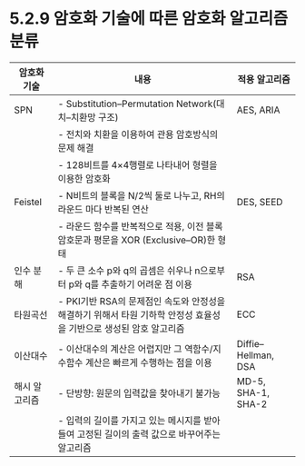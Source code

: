 # 5.2.9 암호화 기술에 따른 암호화 알고리즘 분류

| 암호화 기술    | 내용                                                                                                                                       | 적용 알고리즘                    |
|----------------|--------------------------------------------------------------------------------------------------------------------------------------------|----------------------------------|
| SPN           | - Substitution–Permutation Network(대치–치환망 구조)                                                                                        | AES, ARIA                       |
|               | - 전치와 치환을 이용하여 관용 암호방식의 문제 해결                                                                                           |                                  |
|               | - 128비트를 4×4행렬로 나타내어 형렬을 이용한 암호화                                                                                          |                                  |
| Feistel       | - N비트의 블록을 N/2씩 둘로 나누고, RH의 라운드 마다 반복된 연산                                                                             | DES, SEED                       |
|               | - 라운드 함수를 반복적으로 적용, 이전 블록 암호문과 평문을 XOR (Exclusive–OR)한 형태                                                         |                                  |
| 인수 분해      | - 두 큰 소수 p와 q의 곱셈은 쉬우나 n으로부터 p와 q를 추출하기 어려운 점 이용                                                                | RSA                              |
| 타원곡선       | - PKI기반 RSA의 문제점인 속도와 안정성을 해결하기 위해서 타원 기하학 안정성 효율성을 기반으로 생성된 암호 알고리즘                              | ECC                              |
| 이산대수       | - 이산대수의 계산은 어렵지만 그 역함수/지수함수 계산은 빠르게 수행하는 점을 이용                                                              | Diffie–Hellman, DSA             |
| 해시 알고리즘  | - 단방향: 원문의 입력값을 찾아내기 불가능                                                                                                   | MD-5, SHA-1, SHA-2              |
|               | - 입력의 길이를 가지고 있는 메시지를 받아들여 고정된 길이의 출력 값으로 바꾸어주는 알고리즘                                                   |                                  |
